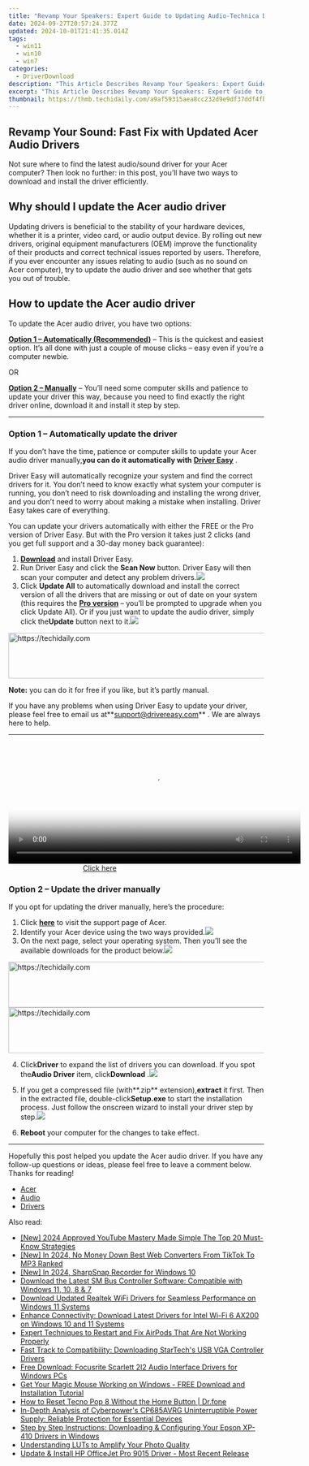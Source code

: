 ```yaml
---
title: "Revamp Your Speakers: Expert Guide to Updating Audio-Technica Device Drivers"
date: 2024-09-27T20:57:24.377Z
updated: 2024-10-01T21:41:35.014Z
tags:
  - win11
  - win10
  - win7
categories:
  - DriverDownload
description: "This Article Describes Revamp Your Speakers: Expert Guide to Updating Audio-Technica Device Drivers"
excerpt: "This Article Describes Revamp Your Speakers: Expert Guide to Updating Audio-Technica Device Drivers"
thumbnail: https://thmb.techidaily.com/a9af59315aea8cc232d9e9df37ddf4fb252ec7cdb030d740feb1460fb864db26.jpg
---
```


## Revamp Your Sound: Fast Fix with Updated Acer Audio Drivers

Not sure where to find the latest audio/sound driver for your Acer computer? Then look no further: in this post, you’ll have two ways to download and install the driver efficiently.

## Why should I update the Acer audio driver

 Updating drivers is beneficial to the stability of your hardware devices, whether it is a printer, video card, or audio output device. By rolling out new drivers, original equipment manufacturers (OEM) improve the functionality of their products and correct technical issues reported by users. Therefore, if you ever encounter any issues relating to audio (such as no sound on Acer computer), try to update the audio driver and see whether that gets you out of trouble.

## How to update the Acer audio driver

To update the Acer audio driver, you have two options:

**[Option 1 – Automatically (Recommended)](https://www.drivereasy.com/knowledge/update-acer-audio-driver-quickly-easily/#option1)**  – This is the quickest and easiest option. It’s all done with just a couple of mouse clicks – easy even if you’re a computer newbie.

OR

**[Option 2 – Manually](https://tools.techidaily.com/drivereasy/download/)**  – You’ll need some computer skills and patience to update your driver this way, because you need to find exactly the right driver online, download it and install it step by step.

---

### Option 1 – Automatically update the driver

 If you don’t have the time, patience or computer skills to update your Acer audio driver manually,**you can do it automatically with** **[Driver Easy](https://tools.techidaily.com/drivereasy/download/)**  .

 Driver Easy will automatically recognize your system and find the correct drivers for it. You don’t need to know exactly what system your computer is running, you don’t need to risk downloading and installing the wrong driver, and you don’t need to worry about making a mistake when installing. Driver Easy takes care of everything.

 You can update your drivers automatically with either the FREE or the Pro version of Driver Easy. But with the Pro version it takes just 2 clicks (and you get full support and a 30-day money back guarantee):

1. **[Download](https://tools.techidaily.com/drivereasy/download/)**  and install Driver Easy.
2. Run Driver Easy and click the **Scan Now** button. Driver Easy will then scan your computer and detect any problem drivers.![](https://images.drivereasy.com/wp-content/uploads/2019/08/2019-08-19_18-00-07-1.jpg)
3. Click **Update All** to automatically download and install the correct version of all the drivers that are missing or out of date on your system (this requires the **[Pro version](https://tools.techidaily.com/drivereasy/download/)**  – you’ll be prompted to upgrade when you click Update All). Or if you just want to update the audio driver, simply click the**Update**  button next to it.![](https://images.drivereasy.com/wp-content/uploads/2019/09/image-7-1.png)

<!-- affiliate ads begin -->
<a href="https://appsumo.8odi.net/c/5597632/2100541/7443" target="_top" id="2100541">
  <img src="//a.impactradius-go.com/display-ad/7443-2100541" border="0" alt="https://techidaily.com" width="728" height="90"/>
</a>
<img height="0" width="0" src="https://appsumo.8odi.net/i/5597632/2100541/7443" style="position:absolute;visibility:hidden;" border="0" />
<!-- affiliate ads end -->

**Note:** you can do it for free if you like, but it’s partly manual.

 If you have any problems when using Driver Easy to update your driver, please feel free to email us at**<support@drivereasy.com>** . We are always here to help.

---

<!-- affiliate ads begin -->
<span id="1982570">
					<video width="576" height="240" style="cursor:pointer"
           poster="//a.impactradius-go.com/display-clicktoplayimage/1982570.png"
           onclick="if(!this.playClicked){this.play();this.setAttribute('controls',true);this.playClicked=true;}">
	   <source src="//a.impactradius-go.com/display-ad/22993-1982570">
	   <img src="//a.impactradius-go.com/display-clicktoplayimage/1982570.png" style="border: none; height: 100%; width: 100%; object-fit: contain">
	</video>
	<div style="width:360px;text-align:center"><a href="javascript:window.open(decodeURIComponent('https%3A%2F%2Fhomestyler.sjv.io%2Fc%2F5597632%2F1982570%2F22993'), '_blank');void(0);">Click here</a></div>
</span>
<img height="0" width="0" src="https://imp.pxf.io/i/5597632/1982570/22993" style="position:absolute;visibility:hidden;" border="0" />
<!-- affiliate ads end -->

### Option 2 – Update the driver manually

If you opt for updating the driver manually, here’s the procedure:

1. Click **[here](https://www.acer.com/ac/en/US/content/drivers)**  to visit the support page of Acer.
2. Identify your Acer device using the two ways provided.![](https://images.drivereasy.com/wp-content/uploads/2019/09/2019-09-26_18-11-59.jpg)
3. On the next page, select your operating system. Then you’ll see the available downloads for the product below.![](https://images.drivereasy.com/wp-content/uploads/2019/09/2019-09-26_18-16-18.jpg)

<!-- affiliate ads begin -->
<a href="https://ephamedtechinc.pxf.io/c/5597632/2130533/26400" target="_top" id="2130533">
  <img src="//a.impactradius-go.com/display-ad/26400-2130533" border="0" alt="https://techidaily.com" width="728" height="90"/>
</a>
<img height="0" width="0" src="https://ephamedtechinc.pxf.io/i/5597632/2130533/26400" style="position:absolute;visibility:hidden;" border="0" />
<!-- affiliate ads end -->

<!-- affiliate ads begin -->
<a href="https://ephamedtechinc.pxf.io/c/5597632/2137215/26400" target="_top" id="2137215">
  <img src="//a.impactradius-go.com/display-ad/26400-2137215" border="0" alt="https://techidaily.com" width="728" height="90"/>
</a>
<img height="0" width="0" src="https://ephamedtechinc.pxf.io/i/5597632/2137215/26400" style="position:absolute;visibility:hidden;" border="0" />
<!-- affiliate ads end -->

4. Click**Driver** to expand the list of drivers you can download. If you spot the**Audio Driver** item, click**Download** .![](https://images.drivereasy.com/wp-content/uploads/2019/09/2019-09-26_18-19-55.jpg)

5. If you get a compressed file (with**.zip** extension),**extract** it first. Then in the extracted file, double-click**Setup.exe** to start the installation process. Just follow the onscreen wizard to install your driver step by step.![](https://images.drivereasy.com/wp-content/uploads/2019/09/2019-09-26_18-25-07.jpg)
6. **Reboot** your computer for the changes to take effect.

---

 Hopefully this post helped you update the Acer audio driver. If you have any follow-up questions or ideas, please feel free to leave a comment below. Thanks for reading!

* [Acer](https://tools.techidaily.com/drivereasy/download/)
* [Audio](https://tools.techidaily.com/drivereasy/download/)
* [Drivers](https://tools.techidaily.com/drivereasy/download/)

<ins class="adsbygoogle"
     style="display:block"
     data-ad-format="autorelaxed"
     data-ad-client="ca-pub-7571918770474297"
     data-ad-slot="1223367746"></ins>

<ins class="adsbygoogle"
     style="display:block"
     data-ad-client="ca-pub-7571918770474297"
     data-ad-slot="8358498916"
     data-ad-format="auto"
     data-full-width-responsive="true"></ins>

<span class="atpl-alsoreadstyle">Also read:</span>
<div><ul>
<li><a href="https://youtube-docs.techidaily.com/024-approved-youtube-mastery-made-simple-the-top-20-must-know-strategies/"><u>[New] 2024 Approved YouTube Mastery Made Simple The Top 20 Must-Know Strategies</u></a></li>
<li><a href="https://tiktok-video-recordings.techidaily.com/new-in-2024-no-money-down-best-web-converters-from-tiktok-to-mp3-ranked/"><u>[New] In 2024, No Money Down Best Web Converters From TikTok To MP3 Ranked</u></a></li>
<li><a href="https://digital-screen-recording.techidaily.com/new-in-2024-sharpsnap-recorder-for-windows-10/"><u>[New] In 2024, SharpSnap Recorder for Windows 10</u></a></li>
<li><a href="https://driver-download.techidaily.com/download-the-latest-sm-bus-controller-software-compatible-with-windows-11-10-8-and-7/"><u>Download the Latest SM Bus Controller Software: Compatible with Windows 11, 10, 8 & 7</u></a></li>
<li><a href="https://hardware-updates.techidaily.com/download-updated-realtek-wifi-drivers-for-seamless-performance-on-windows-11-systems/"><u>Download Updated Realtek WiFi Drivers for Seamless Performance on Windows 11 Systems</u></a></li>
<li><a href="https://driver-download.techidaily.com/enhance-connectivity-download-latest-drivers-for-intel-wi-fi-6-ax200-on-windows-10-and-11-systems/"><u>Enhance Connectivity: Download Latest Drivers for Intel Wi-Fi 6 AX200 on Windows 10 and 11 Systems</u></a></li>
<li><a href="https://tech-recovery.techidaily.com/expert-techniques-to-restart-and-fix-airpods-that-are-not-working-properly/"><u>Expert Techniques to Restart and Fix AirPods That Are Not Working Properly</u></a></li>
<li><a href="https://driver-download.techidaily.com/fast-track-to-compatibility-downloading-startechs-usb-vga-controller-drivers/"><u>Fast Track to Compatibility: Downloading StarTech's USB VGA Controller Drivers</u></a></li>
<li><a href="https://driver-download.techidaily.com/free-download-focusrite-scarlett-2i2-audio-interface-drivers-for-windows-pcs/"><u>Free Download: Focusrite Scarlett 2I2 Audio Interface Drivers for Windows PCs</u></a></li>
<li><a href="https://driver-download.techidaily.com/get-your-magic-mouse-working-on-windows-free-download-and-installation-tutorial/"><u>Get Your Magic Mouse Working on Windows - FREE Download and Installation Tutorial</u></a></li>
<li><a href="https://techidaily.com/how-to-reset-tecno-pop-8-without-the-home-button-drfone-by-drfone-reset-android-reset-android/"><u>How to Reset Tecno Pop 8 Without the Home Button | Dr.fone</u></a></li>
<li><a href="https://buynow-reviews.techidaily.com/in-depth-analysis-of-cyberpowers-cp685avrg-uninterruptible-power-supply-reliable-protection-for-essential-devices/"><u>In-Depth Analysis of Cyberpower's CP685AVRG Uninterruptible Power Supply: Reliable Protection for Essential Devices</u></a></li>
<li><a href="https://driver-download.techidaily.com/step-by-step-instructions-downloading-and-configuring-your-epson-xp-410-drivers-in-windows/"><u>Step by Step Instructions: Downloading & Configuring Your Epson XP-410 Drivers in Windows</u></a></li>
<li><a href="https://fox-links.techidaily.com/understanding-luts-to-amplify-your-photo-quality/"><u>Understanding LUTs to Amplify Your Photo Quality</u></a></li>
<li><a href="https://driver-download.techidaily.com/update-and-install-hp-officejet-pro-9015-driver-most-recent-release/"><u>Update & Install HP OfficeJet Pro 9015 Driver - Most Recent Release</u></a></li>
</ul></div>

